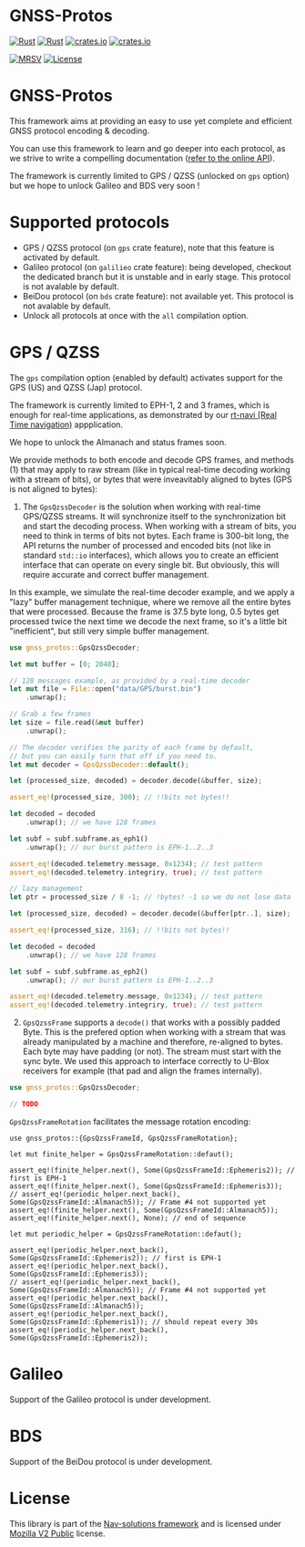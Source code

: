 # GNSS-Protos

[![Rust](https://github.com/nav-solutions/gnss-protos/actions/workflows/rust.yml/badge.svg)](https://github.com/nav-solutions/gnss-protos/actions/workflows/rust.yml)
[![Rust](https://github.com/nav-solutions/gnss-protos/actions/workflows/daily.yml/badge.svg)](https://github.com/nav-solutions/gnss-protos/actions/workflows/daily.yml) 
[![crates.io](https://img.shields.io/crates/v/gnss-protos.svg)](https://crates.io/crates/gnss-protos) 
[![crates.io](https://docs.rs/gnss-protos/badge.svg)](https://docs.rs/gnss-protos/badge.svg)

[![MRSV](https://img.shields.io/badge/MSRV-1.72.0-orange?style=for-the-badge)](https://github.com/rust-lang/rust/releases/tag/1.72.0)
[![License](https://img.shields.io/badge/license-MPL_2.0-orange?style=for-the-badge&logo=mozilla)](https://github.com/nav-solutions/gnss-protos/blob/main/LICENSE)

GNSS-Protos
===========

This framework aims at providing an easy to use yet complete and efficient
GNSS protocol encoding & decoding.

You can use this framework to learn and go deeper into each protocol, as we strive to write
a compelling documentation ([refer to the online API](https://docs.rs/gnss-protos)).

The framework is currently limited to GPS / QZSS (unlocked on `gps` option) but we
hope to unlock Galileo and BDS very soon !

Supported protocols
===================

- GPS / QZSS protocol (on `gps` crate feature), note that this feature is activated by default.
- Galileo protocol (on `galilieo` crate feature): being developed, checkout the dedicated branch but it is unstable
and in early stage. This protocol is not avalable by default.
- BeiDou protocol (on `bds` crate feature): not available yet.
This protocol is not avalable by default.
- Unlock all protocols at once with the `all` compilation option. 

GPS / QZSS
==========

The `gps` compilation option (enabled by default) activates support
for the GPS (US) and QZSS (Jap) protocol.

The framework is currently limited to EPH-1, 2 and 3 frames, which is enough for real-time applications,
as demonstrated by our [rt-navi (Real Time navigation)](https://github.com/nav-solutions/rt-navi) appplication.

We hope to unlock the Almanach and status frames soon.

We provide methods to both encode and decode GPS frames, and methods
(1) that may apply to raw stream (like in typical real-time decoding working with a stream of bits),
or bytes that were inveavitably aligned to bytes (GPS is not aligned to bytes):

1. The `GpsQzssDecoder` is the solution when working with real-time GPS/QZSS streams.
It will synchronize itself to the synchronization bit and start the decoding process.
When working with a stream of bits, you need to think in terms of bits not bytes.
Each frame is 300-bit long, the API returns the number of processed and encoded bits (not like
in standard `std::io` interfaces), which allows you to create an efficient interface that can
operate on every single bit. But obviously, this will require accurate and correct buffer management.

In this example, we simulate the real-time decoder example, and we apply a "lazy" buffer management technique,
where we remove all the entire bytes that were processed. Because the frame is 37.5 byte long, 0.5 bytes
get processed twice the next time we decode the next frame, so it's a little bit "inefficient", but still
very simple buffer management.

```rust
use gnss_protos::GpsQzssDecoder;

let mut buffer = [0; 2048]; 

// 128 messages example, as provided by a real-time decoder
let mut file = File::open("data/GPS/burst.bin")
    .unwrap();

// Grab a few frames
let size = file.read(&mut buffer)
    .unwrap();

// The decoder verifies the parity of each frame by default,
// but you can easily turn that off if you need to.
let mut decoder = GpsQzssDecoder::default();

let (processed_size, decoded) = decoder.decode(&buffer, size);

assert_eq!(processed_size, 300); // !!bits not bytes!!

let decoded = decoded
    .unwrap(); // we have 128 frames

let subf = subf.subframe.as_eph1()
    .unwrap(); // our burst pattern is EPH-1..2..3

assert_eq!(decoded.telemetry.message, 0x1234); // test pattern
assert_eq!(decoded.telemetry.integriry, true); // test pattern

// lazy management
let ptr = processed_size / 8 -1; // !bytes! -1 so we do not lose data

let (processed_size, decoded) = decoder.decode(&buffer[ptr..], size);

assert_eq!(processed_size, 316); // !!bits not bytes!!

let decoded = decoded
    .unwrap(); // we have 128 frames

let subf = subf.subframe.as_eph2()
    .unwrap(); // our burst pattern is EPH-1..2..3

assert_eq!(decoded.telemetry.message, 0x1234); // test pattern
assert_eq!(decoded.telemetry.integriry, true); // test pattern
```

2. `GpsQzssFrame` supports a `decode()` that works with a possibly padded Byte.
This is the prefered option when working with a stream that was already manipulated by a machine
and therefore, re-aligned to bytes. Each byte may have padding (or not). The stream must
start with the sync byte.
We used this approach to interface correctly to U-Blox receivers for example
(that pad and align the frames internally).

```rust
use gnss_protos::GpsQzssDecoder;

// TODO
```

`GpsQzssFrameRotation` facilitates the message rotation encoding:

```
use gnss_protos::{GpsQzssFrameId, GpsQzssFrameRotation};

let mut finite_helper = GpsQzssFrameRotation::defaut();

assert_eq!(finite_helper.next(), Some(GpsQzssFrameId::Ephemeris2)); // first is EPH-1
assert_eq!(finite_helper.next(), Some(GpsQzssFrameId::Ephemeris3));
// assert_eq!(periodic_helper.next_back(), Some(GpsQzssFrameId::Almanach5)); // Frame #4 not supported yet
assert_eq!(finite_helper.next(), Some(GpsQzssFrameId::Almanach5));
assert_eq!(finite_helper.next(), None); // end of sequence

let mut periodic_helper = GpsQzssFrameRotation::defaut();

assert_eq!(periodic_helper.next_back(), Some(GpsQzssFrameId::Ephemeris2)); // first is EPH-1
assert_eq!(periodic_helper.next_back(), Some(GpsQzssFrameId::Ephemeris3));
// assert_eq!(periodic_helper.next_back(), Some(GpsQzssFrameId::Almanach5)); // Frame #4 not supported yet
assert_eq!(periodic_helper.next_back(), Some(GpsQzssFrameId::Almanach5));
assert_eq!(periodic_helper.next_back(), Some(GpsQzssFrameId::Ephemeris1)); // should repeat every 30s
assert_eq!(periodic_helper.next_back(), Some(GpsQzssFrameId::Ephemeris2));
```

Galileo
=======

Support of the Galileo protocol is under development.

BDS
===

Support of the BeiDou protocol is under development.

License
=======

This library is part of the [Nav-solutions framework](https://github.com/nav-solutions) and is
licensed under [Mozilla V2 Public](https://www.mozilla.org/en-US/MPL/2.0) license.
